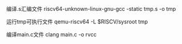 编译.s汇编文件
riscv64-unknown-linux-gnu-gcc -static tmp.s -o tmp

运行tmp可执行文件
qemu-riscv64 -L $RISCV/sysroot tmp

编译main.c文件
clang main.c -o rvcc
